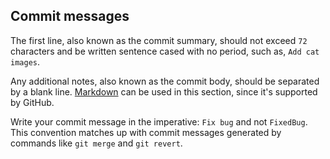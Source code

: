 ## Commit messages

The first line, also known as the commit summary, should not exceed `72` characters and be written sentence cased with no period, such as, `Add cat images`.

Any additional notes, also known as the commit body, should be separated by a blank line. [Markdown](https://docs.github.com/en/get-started/writing-on-github/getting-started-with-writing-and-formatting-on-github/basic-writing-and-formatting-syntax) can be used in this section, since it's supported by GitHub.

Write your commit message in the imperative: `Fix bug` and not `FixedBug`. This convention matches up with commit messages generated by commands like `git merge` and `git revert`.
